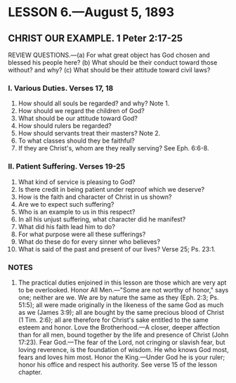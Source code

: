 # LESSON 6.—August 5, 1893

## CHRIST OUR EXAMPLE. 1 Peter 2:17-25

REVIEW QUESTIONS.—(a) For what great object has God chosen and blessed his people here? (b) What should be their conduct toward those without? and why? (c) What should be their attitude toward civil laws?

### I. Various Duties. Verses 17, 18

1. How should all souls be regarded? and why? Note 1.
2. How should we regard the children of God?
3. What should be our attitude toward God?
4. How should rulers be regarded?
5. How should servants treat their masters? Note 2.
6. To what classes should they be faithful?
7. If they are Christ's, whom are they really serving? See Eph. 6:6-8.

### II. Patient Suffering. Verses 19-25

1. What kind of service is pleasing to God?
2. Is there credit in being patient under reproof which we deserve?
3. How is the faith and character of Christ in us shown?
4. Are we to expect such suffering?
5. Who is an example to us in this respect?
6. In all his unjust suffering, what character did he manifest?
7. What did his faith lead him to do?
8. For what purpose were all these sufferings?
9. What do these do for every sinner who believes?
10. What is said of the past and present of our lives? Verse 25; Ps. 23:1.

### NOTES

1. The practical duties enjoined in this lesson are those which are very apt to be overlooked. Honor All Men.—"Some are not worthy of honor," says one; neither are we. We are by nature the same as they (Eph. 2:3; Ps. 51:5); all were made originally in the likeness of the same God as much as we (James 3:9); all are bought by the same precious blood of Christ (1 Tim. 2:6); all are therefore for Christ's sake entitled to the same esteem and honor. Love the Brotherhood.—A closer, deeper affection than for all men, bound together by the life and presence of Christ (John 17:23). Fear God.—The fear of the Lord, not cringing or slavish fear, but loving reverence, is the foundation of wisdom. He who knows God most, fears and loves him most. Honor the King.—Under God he is your ruler; honor his office and respect his authority. See verse 15 of the lesson chapter.

